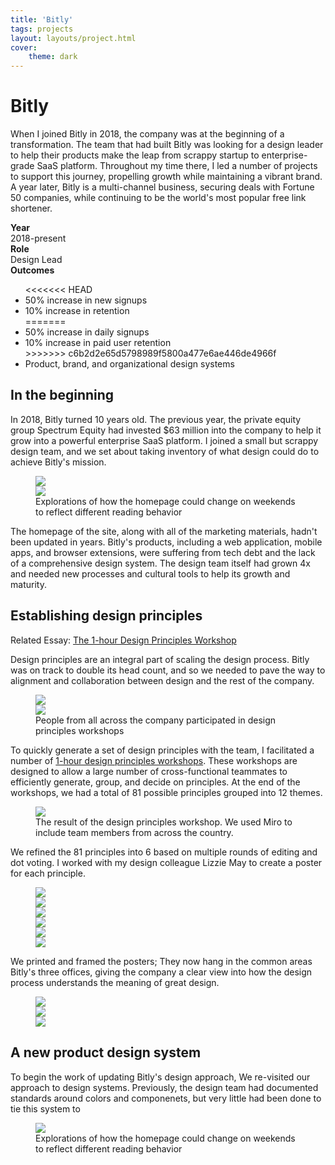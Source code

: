 ```yaml
---
title: 'Bitly'
tags: projects
layout: layouts/project.html
cover:
    theme: dark
---
```


<div class="cover cover--has-bg c--bg-gray-1">
    <div class="cover--header l--mar-top-l l--mar-btm-s l--grid">
        <div class="l--grid-wide l--flex">
            <div class="l--flex-twothirds">
                <h1 class="l--mar-top-none t--family-sans t--weight-light t--size-xxl">Bitly</h1>
                <p>
                    When I joined Bitly in 2018, the company was at the beginning of a transformation. The team that had built Bitly was looking for a design leader to help their products make the leap from scrappy startup to enterprise-grade SaaS platform. Throughout my time there, I led a number of projects to support this journey, propelling growth while maintaining a vibrant brand. A year later, Bitly is a multi-channel business, securing deals with Fortune 50 companies, while continuing to be the world's most popular free link shortener.
                </p>
            </div>
            <div class="l--flex-onethird">
                <strong>Year</strong><br/>
                2018-present<br/>
                <strong>Role</strong><br/>
                Design Lead<br/>
                <strong>Outcomes</strong><br/>
                <ul class="l--mar-none l--pad-left-s">
<<<<<<< HEAD
                    <li>50% increase in new signups</li>
                    <li>10% increase in retention</li>
=======
                    <li>50% increase in daily signups</li>
                    <li>10% increase in paid user retention</li>
>>>>>>> c6b2d2e65d5798989f5800a477e6ae446de4966f
                    <li>Product, brand, and organizational design systems</li>
                </ul>
            </div>
        </div>
    </div>
    <div class="cover--bg" style="background-image: url(/images/bitly-bg.jpg);">
    </div>
</div>
<section class="project--section l--grid">
    <h2>In the beginning</h2>
    <p>In 2018, Bitly turned 10 years old. The previous year, the private equity group Spectrum Equity had invested $63 million into the company to help it grow into a powerful enterprise SaaS platform. I joined a small but scrappy design team, and we set about taking inventory of what design could do to achieve Bitly's mission.</p>
    <figure class="l--grid-wide">
        <div class="l--flex l--space-flush">
            <div class="l--flex-auto">
                <img loading="lazy" src="/images/bitly-1.png" />
            </div>
            <div class="l--flex-auto">
                <img loading="lazy" src="/images/bitly-2.png" />
            </div>
        </div>
        <figcaption>Explorations of how the homepage could change on weekends to reflect different reading behavior</figcaption>
    </figure>
    <p>The homepage of the site, along with all of the marketing materials, hadn't been updated in years. Bitly's products, including a web application, mobile apps, and browser extensions, were suffering from tech debt and the lack of a comprehensive design system. The design team itself had grown 4x and needed new processes and cultural tools to help its growth and maturity.</p>
</section>
<section class="project--section c--bg-gray-1 l--grid">
    <h2>Establishing design principles</h2>
    <div class="project--related-post">
        <span class="project--related-post-header c--gray">Related Essay:</span>
        <a href="/writing/design-principles-workshop/" target="_blank">The 1-hour Design Principles Workshop</a>
    </div>
    <p>Design principles are an integral part of scaling the design process. Bitly was on track to double its head count, and so we needed to pave the way to alignment and collaboration between design and the rest of the company.</p>
    <figure class="l--grid-wide">
        <div class="l--flex l--space-flush">
            <div class="l--flex-auto">
                <img loading="lazy" src="/images/bitly-4.jpg" />
            </div>
            <div class="l--flex-auto">
                <img loading="lazy" src="/images/bitly-5.jpg" />
            </div>
        </div>
        <figcaption>People from all across the company participated in design principles workshops</figcaption>
    </figure>
    <p>To quickly generate a set of design principles with the team, I facilitated a number of <a href="/writing/design-principles-workshop/" target="_blank">1-hour design principles workshops</a>. These workshops are designed to allow a large number of cross-functional teammates to efficiently generate, group, and decide on principles. At the end of the workshops, we had a total of 81 possible principles grouped into 12 themes.</p>
    <figure>
        <img loading="lazy" src="/images/bitly-6.png">
        <figcaption>The result of the design principles workshop. We used Miro to include team members from across the country.</figcaption>
    </figure>
    <p>We refined the 81 principles into 6 based on multiple rounds of editing and dot voting. I worked with my design colleague Lizzie May to create a poster for each principle.</p>
    <figure>
        <div class="l--flex l--space-flush">
            <div class="l--flex-auto l--mar-btm-s">
                <img loading="lazy" src="/images/bitly-7.jpg" />
            </div>
            <div class="l--flex-auto">
                <img loading="lazy" src="/images/bitly-8.jpg" />
            </div>
            <div class="l--flex-auto">
                <img loading="lazy" src="/images/bitly-9.jpg" />
            </div>
        </div>
        <div class="l--flex l--space-flush">
            <div class="l--flex-auto">
                <img loading="lazy" src="/images/bitly-10.jpg" />
            </div>
            <div class="l--flex-auto">
                <img loading="lazy" src="/images/bitly-11.jpg" />
            </div>
            <div class="l--flex-auto">
                <img loading="lazy" src="/images/bitly-12.jpg" />
            </div>
        </div>
    </figure>
    <p>We printed and framed the posters; They now hang in the common areas Bitly's three offices, giving the company a clear view into how the design process understands the meaning of great design.</p>
    <figure class="l--grid-wide">
        <div class="l--flex l--space-flush">
            <div class="l--flex-auto">
                <img loading="lazy" src="/images/bitly-13.jpg" />
            </div>
            <div class="l--flex-auto">
                <img loading="lazy" src="/images/bitly-14.jpg" />
            </div>
            <div class="l--flex-auto">
                <img loading="lazy" src="https://source.unsplash.com/random/800x600">
            </div>
        </div>
    </figure>
</section>
<section class="project--section l--grid">
    <h2>A new product design system</h2>
    <p>To begin the work of updating Bitly's design approach, We re-visited our approach to design systems. Previously, the design team had documented standards around colors and componenets, but very little had been done to tie this system to </p>
    <figure>
        <img loading="lazy" src="/images/bitly-3.png">
        <figcaption>Explorations of how the homepage could change on weekends to reflect different reading behavior</figcaption>
    </figure>
</section>